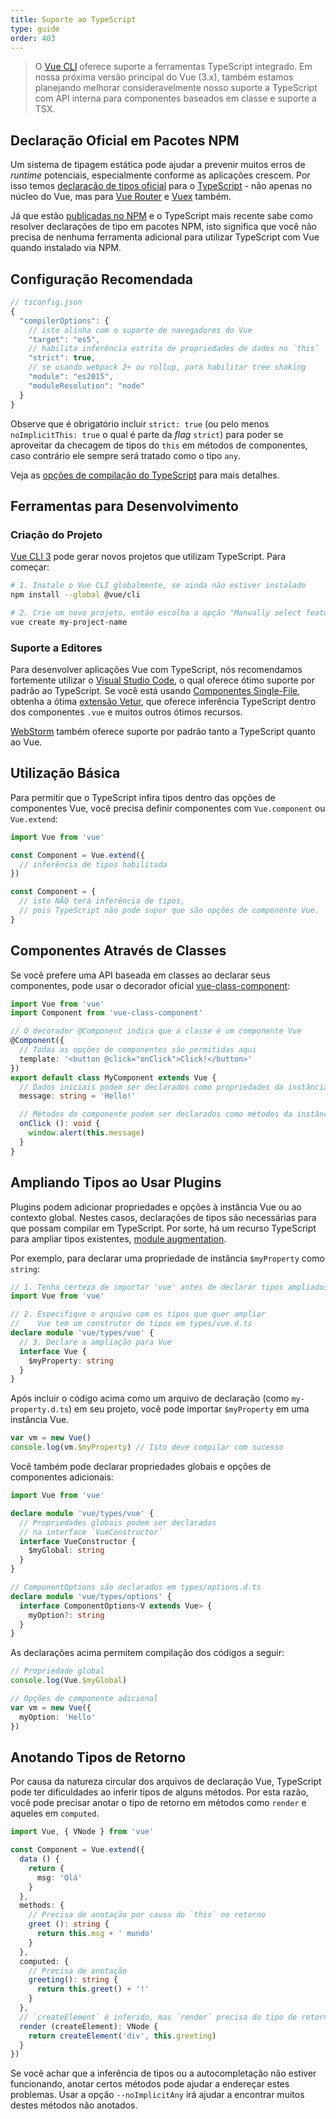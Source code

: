 ```yaml
---
title: Suporte ao TypeScript
type: guide
order: 403
---
```


> O [Vue CLI](https://cli.vuejs.org) oferece suporte a ferramentas TypeScript integrado. Em nossa próxima versão principal do Vue (3.x), também estamos planejando melhorar consideravelmente nosso suporte a TypeScript com API interna para componentes baseados em classe e suporte a TSX.

## Declaração Oficial em Pacotes NPM

Um sistema de tipagem estática pode ajudar a prevenir muitos erros de _runtime_ potenciais, especialmente conforme as aplicações crescem. Por isso temos [declaração de tipos oficial](https://github.com/vuejs/vue/tree/dev/types) para o [TypeScript](https://www.typescriptlang.org/) - não apenas no núcleo do Vue, mas para [Vue Router](https://github.com/vuejs/vue-router/tree/dev/types) e [Vuex](https://github.com/vuejs/vuex/tree/dev/types) também.

Já que estão [publicadas no NPM](https://cdn.jsdelivr.net/npm/vue/types/) e o TypeScript mais recente sabe como resolver declarações de tipo em pacotes NPM, isto significa que você não precisa de nenhuma ferramenta adicional para utilizar TypeScript com Vue quando instalado via NPM.

## Configuração Recomendada

``` js
// tsconfig.json
{
  "compilerOptions": {
    // isto alinha com o suporte de navegadores do Vue
    "target": "es5",
    // habilita inferência estrita de propriedades de dados no `this`
    "strict": true,
    // se usando webpack 2+ ou rollup, para habilitar tree shaking
    "module": "es2015",
    "moduleResolution": "node"
  }
}
```

Observe que é obrigatório incluir `strict: true` (ou pelo menos `noImplicitThis: true` o qual é parte da _flag_ `strict`) para poder se aproveitar da checagem de tipos do `this` em métodos de componentes, caso contrário ele sempre será tratado como o tipo `any`.

Veja as [opções de compilação do TypeScript](https://www.typescriptlang.org/docs/handbook/compiler-options.html) para mais detalhes.

## Ferramentas para Desenvolvimento

### Criação do Projeto

[Vue CLI 3](https://github.com/vuejs/vue-cli) pode gerar novos projetos que utilizam TypeScript. Para começar:

```bash
# 1. Instale o Vue CLI globalmente, se ainda não estiver instalado
npm install --global @vue/cli

# 2. Crie um novo projeto, então escolha a opção "Manually select features"
vue create my-project-name
```

### Suporte a Editores

Para desenvolver aplicações Vue com TypeScript, nós recomendamos fortemente utilizar o [Visual Studio Code](https://code.visualstudio.com/), o qual oferece ótimo suporte por padrão ao TypeScript. Se você está usando [Componentes Single-File](./single-file-components.html), obtenha a ótima [extensão Vetur](https://github.com/vuejs/vetur), que oferece inferência TypeScript dentro dos componentes `.vue` e muitos outros ótimos recursos.

[WebStorm](https://www.jetbrains.com/webstorm/) também oferece suporte por padrão tanto a TypeScript quanto ao Vue.

## Utilização Básica

Para permitir que o TypeScript infira tipos dentro das opções de componentes Vue, você precisa definir componentes com `Vue.component` ou `Vue.extend`:

``` ts
import Vue from 'vue'

const Component = Vue.extend({
  // inferência de tipos habilitada
})

const Component = {
  // isto NÃO terá inferência de tipos,
  // pois TypeScript não pode supor que são opções de componente Vue.
}
```

## Componentes Através de Classes

Se você prefere uma API baseada em classes ao declarar seus componentes, pode usar o decorador oficial [vue-class-component](https://github.com/vuejs/vue-class-component):

``` ts
import Vue from 'vue'
import Component from 'vue-class-component'

// O decorador @Component indica que a classe é um componente Vue
@Component({
  // Todas as opções de componentes são permitidas aqui
  template: '<button @click="onClick">Click!</button>'
})
export default class MyComponent extends Vue {
  // Dados iniciais podem ser declarados como propriedades da instância
  message: string = 'Hello!'

  // Métodos do componente podem ser declarados como métodos da instância
  onClick (): void {
    window.alert(this.message)
  }
}
```

## Ampliando Tipos ao Usar Plugins

Plugins podem adicionar propriedades e opções à instância Vue ou ao contexto global. Nestes casos, declarações de tipos são necessárias para que possam compilar em TypeScript. Por sorte, há um recurso TypeScript para ampliar tipos existentes, [module augmentation](https://www.typescriptlang.org/docs/handbook/declaration-merging.html#module-augmentation).

Por exemplo, para declarar uma propriedade de instância `$myProperty` como `string`:

``` ts
// 1. Tenha certeza de importar 'vue' antes de declarar tipos ampliados
import Vue from 'vue'

// 2. Especifique o arquivo com os tipos que quer ampliar
//    Vue tem um construtor de tipos em types/vue.d.ts
declare module 'vue/types/vue' {
  // 3. Declare a ampliação para Vue
  interface Vue {
    $myProperty: string
  }
}
```

Após incluir o código acima como um arquivo de declaração (como `my-property.d.ts`) em seu projeto, você pode importar `$myProperty` em uma instância Vue.

```ts
var vm = new Vue()
console.log(vm.$myProperty) // Isto deve compilar com sucesso
```

Você também pode declarar propriedades globais e opções de componentes adicionais:

```ts
import Vue from 'vue'

declare module 'vue/types/vue' {
  // Propriedades globais podem ser declaradas
  // na interface `VueConstructor`
  interface VueConstructor {
    $myGlobal: string
  }
}

// ComponentOptions são declarados em types/options.d.ts
declare module 'vue/types/options' {
  interface ComponentOptions<V extends Vue> {
    myOption?: string
  }
}
```

As declarações acima permitem compilação dos códigos a seguir:

```ts
// Propriedade global
console.log(Vue.$myGlobal)

// Opções de componente adicional
var vm = new Vue({
  myOption: 'Hello'
})
```

## Anotando Tipos de Retorno

Por causa da natureza circular dos arquivos de declaração Vue, TypeScript pode ter dificuldades ao inferir tipos de alguns métodos. Por esta razão, você pode precisar anotar o tipo de retorno em métodos como `render` e aqueles em `computed`.

```ts
import Vue, { VNode } from 'vue'

const Component = Vue.extend({
  data () {
    return {
      msg: 'Olá'
    }
  },
  methods: {
    // Precisa de anotação por causa do `this` no retorno
    greet (): string {
      return this.msg + ' mundo'
    }
  },
  computed: {
    // Precisa de anotação
    greeting(): string {
      return this.greet() + '!'
    }
  },
  // `createElement` é inferido, mas `render` precisa do tipo de retorno
  render (createElement): VNode {
    return createElement('div', this.greeting)
  }
})
```

Se você achar que a inferência de tipos ou a autocompletação não estiver funcionando, anotar certos métodos pode ajudar a endereçar estes problemas. Usar a opção `--noImplicitAny` irá ajudar a encontrar muitos destes métodos não anotados.
